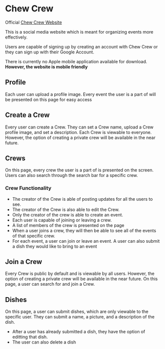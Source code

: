 # Chew Crew
Official [Chew Crew Website](https://chewcrewapp.herokuapp.com/)


This is a social media website which is meant for organizing events more effectively.

Users are capable of signing up by creating an account with Chew Crew or they can sign up with their Google Account.

There is currently no Apple mobile application available for download. **However, the website is mobile friendly**

## Profile
Each user can upload a profile image.
Every event the user is a part of will be presented on this page for easy access

## Create a Crew
Every user can create a Crew. They can set a Crew name, upload a Crew profile image, and set a description. Each Crew is viewable to everyone. However, the option of creating a private crew will be available in the near future.

## Crews
On this page, every crew the user is a part of is presented on the screen. Users can also search through the search bar for a specific crew.

### Crew Functionality
- The creator of the Crew is able of posting updates for all the users to see. 
- The creator of the Crew is also able to edit the Crew.
- Only the creator of the crew is able to create an event. 
- Each user is capable of joining or leaving a crew.
- A list of members of the crew is presented on the page
- When a user joins a crew, they will then be able to see all of the events of that specific crew. 
- For each event, a user can join or leave an event. A user can also submit a dish they would like to bring to an event

## Join a Crew
Every Crew is public by default and is viewable by all users. However, the option of creating a private crew will be available in the near future. On this page, a user can search for and join a Crew.

## Dishes
On this page, a user can submit dishes, which are only viewable to the specific user. They can submit a name, a picture, and a description of the dish.

- After a user has already submitted a dish, they have the option of editting that dish.
- The user can also delete a dish
